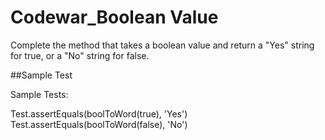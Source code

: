 # Codewar_Boolean Value

Complete the method that takes a boolean value and return a "Yes" string for true, or a "No" string for false.

##Sample Test

Sample Tests:

Test.assertEquals(boolToWord(true), 'Yes')
Test.assertEquals(boolToWord(false), 'No')
